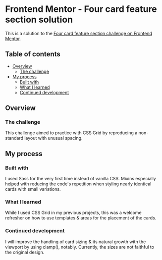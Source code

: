 # Frontend Mentor - Four card feature section solution

This is a solution to the [Four card feature section challenge on Frontend Mentor](https://www.frontendmentor.io/challenges/four-card-feature-section-weK1eFYK). 

## Table of contents

- [Overview](#overview)
  - [The challenge](#the-challenge)
- [My process](#my-process)
  - [Built with](#built-with)
  - [What I learned](#what-i-learned)
  - [Continued development](#continued-development)

## Overview

### The challenge

This challenge aimed to practice with CSS Grid by reproducing a non-standard layout with unusual spacing.

## My process

### Built with

I used Sass for the very first time instead of vanilla CSS. Mixins especially helped with reducing the code's repetition when styling nearly identical cards with small variations.

### What I learned

While I used CSS Grid in my previous projects, this was a welcome refresher on how to use templates & areas for the placement of the cards.

### Continued development

I will improve the handling of card sizing & its natural growth with the viewport by using clamp(), notably. Currently, the sizes are not faithful to the original design.